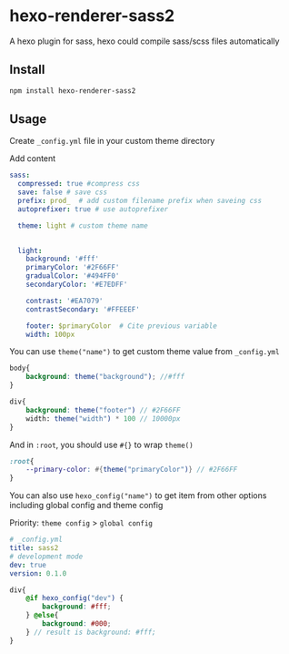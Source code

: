 # hexo-renderer-sass2

A hexo plugin for sass, hexo could compile sass/scss files automatically

## Install

```bash
npm install hexo-renderer-sass2
```

## Usage

Create `_config.yml` file in your custom theme directory

Add content

```yml
sass:
  compressed: true #compress css
  save: false # save css
  prefix: prod_  # add custom filename prefix when saveing css
  autoprefixer: true # use autoprefixer

  theme: light # custom theme name
  

  light:
    background: '#fff'
    primaryColor: '#2F66FF'
    gradualColor: '#494FF0'
    secondaryColor: '#E7EDFF'

    contrast: '#EA7079'
    contrastSecondary: '#FFEEEF'

    footer: $primaryColor  # Cite previous variable
    width: 100px
```

You can use `theme("name")` to get custom theme value from `_config.yml`

```scss
body{
    background: theme("background"); //#fff
}

div{
    background: theme("footer") // #2F66FF
    width: theme("width") * 100 // 10000px
}
```

And in `:root`, you should use `#{}` to wrap `theme()`

```scss
:root{
    --primary-color: #{theme("primaryColor")} // #2F66FF
}
```

You can also use `hexo_config("name")` to get item from other options including global config and theme config

Priority: `theme config` > `global config`

```yml
# _config.yml
title: sass2
# development mode
dev: true
version: 0.1.0
```

```scss
div{
    @if hexo_config("dev") {
        background: #fff;
    } @else{
        background: #000;
    } // result is background: #fff;
}
```

